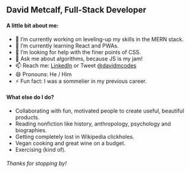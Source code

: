 ## David Metcalf, Full-Stack Developer


#### A little bit about me:

* 🔭 I’m currently working on leveling-up my skills in the MERN stack.
* 🌱 I’m currently learning React and PWAs.
* 🤔 I’m looking for help with the finer points of CSS.
* 💬 Ask me about algorithms, because JS is my jam!
* 📫 Reach me: [LinkedIn](https://www.linkedin.com/in/david-metcalf-codes) or Tweet [@davidmcodes](https://twitter.com/davidmcodes)
* 😄 Pronouns: He / Him
* ⚡ Fun fact: I was a sommelier in my previous career.


#### What else do I do?

* Collaborating with fun, motivated people to create useful, beautiful products.
* Reading nonfiction like history, anthropology, psychology and biographies.
* Getting completely lost in Wikipedia clickholes.
* Vegan cooking and great wine on a budget.
* Exercising (kind of).

###### Thanks for stopping by!
